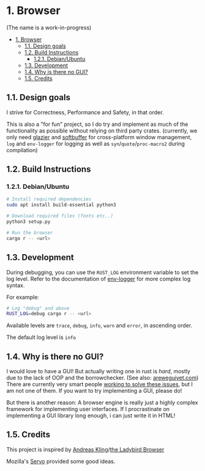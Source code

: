 # 1. Browser
(The name is a work-in-progress)

- [1. Browser](#1-browser)
  - [1.1. Design goals](#11-design-goals)
  - [1.2. Build Instructions](#12-build-instructions)
    - [1.2.1. Debian/Ubuntu](#121-debianubuntu)
  - [1.3. Development](#13-development)
  - [1.4. Why is there no GUI?](#14-why-is-there-no-gui)
  - [1.5. Credits](#15-credits)


## 1.1. Design goals
I strive for Correctness, Performance and Safety, in that order.

This is also a "for fun" project, so I do try and implement as much of the functionality as possible without relying on third party crates. (currently, we only need [glazier](https://github.com/linebender/glazier) and [softbuffer](https://github.com/rust-windowing/softbuffer) for cross-platform window management, `log` and `env-logger` for logging as well as `syn`/`quote`/`proc-macro2` during compilation)

## 1.2. Build Instructions
### 1.2.1. Debian/Ubuntu
```sh
# Install required dependencies
sudo apt install build-essential python3

# Download required files (fonts etc..)
python3 setup.py

# Run the browser
cargo r -- <url>
```

## 1.3. Development
During debugging, you can use the `RUST_LOG` environment variable
to set the log level. Refer to the documentation of [env-logger](https://docs.rs/env_logger/latest/env_logger/) for more complex log syntax.

For example:
```sh
# Log "debug" and above
RUST_LOG=debug cargo r -- <url>
```
Available levels are `trace`, `debug`, `info`, `warn` and `error`, in ascending order.

The default log level is `info`

## 1.4. Why is there no GUI?
I would love to have a GUI! But actually writing one in rust is *hard*, mostly due to the lack of OOP and the borrowchecker. (See also: [areweguiyet.com](http://www.areweguiyet.com/))
There are currently very smart people [working to solve these issues](https://raphlinus.github.io/rust/gui/2022/05/07/ui-architecture.html), but I am not one of them. If you want to try implementing a  GUI, please do!

But there is another reason: A browser engine is really just a highly complex framework for implementing user interfaces. If I procrastinate on implementing a GUI library long enough, i can just write it in HTML!


## 1.5. Credits
This project is inspired by [Andreas Kling](https://github.com/awesomekling)/[the Ladybird Browser](https://awesomekling.github.io/Ladybird-a-new-cross-platform-browser-project/)

Mozilla's [Servo](https://servo.org/) provided some good ideas.
